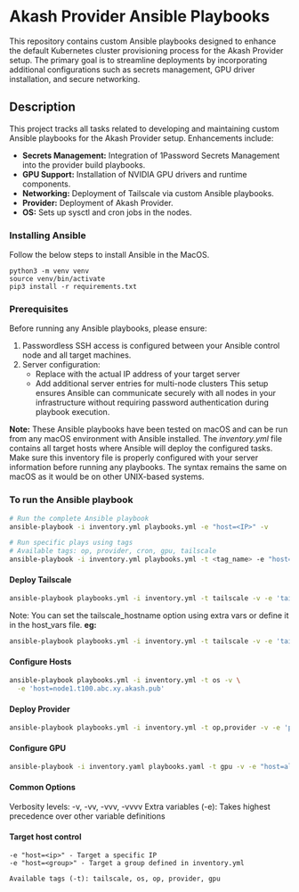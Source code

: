 # Akash Provider Ansible Playbooks

This repository contains custom Ansible playbooks designed to enhance the default Kubernetes cluster provisioning process for the Akash Provider setup. The primary goal is to streamline deployments by incorporating additional configurations such as secrets management, GPU driver installation, and secure networking.

## Description

This project tracks all tasks related to developing and maintaining custom Ansible playbooks for the Akash Provider setup. Enhancements include:

- **Secrets Management:** Integration of 1Password Secrets Management into the provider build playbooks.
- **GPU Support:** Installation of NVIDIA GPU drivers and runtime components.
- **Networking:** Deployment of Tailscale via custom Ansible playbooks.
- **Provider:** Deployment of Akash Provider.
- **OS:** Sets up sysctl and cron jobs in the nodes.


### Installing Ansible
Follow the below steps to install Ansible in the MacOS.
```
python3 -m venv venv
source venv/bin/activate
pip3 install -r requirements.txt
```

### Prerequisites
Before running any Ansible playbooks, please ensure:

1. Passwordless SSH access is configured between your Ansible control node and all target machines.
2. Server configuration:
    - Replace <server1> with the actual IP address of your target server
    - Add additional server entries for multi-node clusters
This setup ensures Ansible can communicate securely with all nodes in your infrastructure without requiring password authentication during playbook execution.

**Note:**
These Ansible playbooks have been tested on macOS and can be run from any macOS environment with Ansible installed. The *inventory.yml* file contains all target hosts where Ansible will deploy the configured tasks. Make sure this inventory file is properly configured with your server information before running any playbooks. The syntax remains the same on macOS as it would be on other UNIX-based systems.

### To run the Ansible playbook
```bash
# Run the complete Ansible playbook
ansible-playbook -i inventory.yml playbooks.yml -e "host=<IP>" -v

# Run specific plays using tags
# Available tags: op, provider, cron, gpu, tailscale
ansible-playbook -i inventory.yml playbooks.yml -t <tag_name> -e "host=<IP>" -v
```

#### Deploy Tailscale
```bash
ansible-playbook playbooks.yml -i inventory.yml -t tailscale -v -e 'tailscale_authkey=tskey-auth-xxxx host=node1.t100.abc.xy.akash.pub'
```
Note: You can set the tailscale_hostname option using extra vars or define it in the host_vars file.
**eg:**
```bash
ansible-playbook playbooks.yml -i inventory.yml -t tailscale -v -e 'tailscale_authkey=tskey-auth-xxxx host=node1.t100.abc.xy.akash.pub tailscale_hostname=node1.t100.abc.xy.akash.pub'
```

#### Configure Hosts
```bash
ansible-playbook playbooks.yml -i inventory.yml -t os -v \
  -e 'host=node1.t100.abc.xy.akash.pub'
```

#### Deploy Provider
```bash
ansible-playbook playbooks.yml -i inventory.yml -t op,provider -v -e 'provider_name=t100.abc.xy.akash.pub provider_version=0.6.9 host=node1.t100.abc.xy.akash.pub akash1_address=akash1xxxx'
```

#### Configure GPU
```bash
ansible-playbook -i inventory.yaml playbooks.yaml -t gpu -v -e "host=all"
```

#### Common Options
Verbosity levels: -v, -vv, -vvv, -vvvv
Extra variables (-e): Takes highest precedence over other variable definitions
#### Target host control
    -e "host=<ip>" - Target a specific IP
    -e "host=<group>" - Target a group defined in inventory.yml

    Available tags (-t): tailscale, os, op, provider, gpu